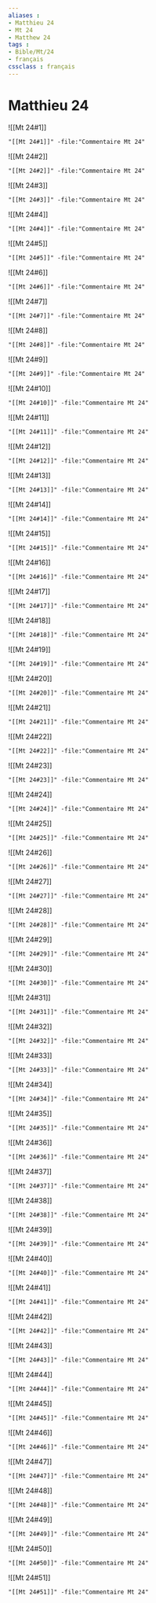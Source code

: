 ```yaml
---
aliases : 
- Matthieu 24
- Mt 24
- Matthew 24
tags : 
- Bible/Mt/24
- français
cssclass : français
---
```


# Matthieu 24

![[Mt 24#1]]

```query
"[[Mt 24#1]]" -file:"Commentaire Mt 24"
```

![[Mt 24#2]]

```query
"[[Mt 24#2]]" -file:"Commentaire Mt 24"
```

![[Mt 24#3]]

```query
"[[Mt 24#3]]" -file:"Commentaire Mt 24"
```

![[Mt 24#4]]

```query
"[[Mt 24#4]]" -file:"Commentaire Mt 24"
```

![[Mt 24#5]]

```query
"[[Mt 24#5]]" -file:"Commentaire Mt 24"
```

![[Mt 24#6]]

```query
"[[Mt 24#6]]" -file:"Commentaire Mt 24"
```

![[Mt 24#7]]

```query
"[[Mt 24#7]]" -file:"Commentaire Mt 24"
```

![[Mt 24#8]]

```query
"[[Mt 24#8]]" -file:"Commentaire Mt 24"
```

![[Mt 24#9]]

```query
"[[Mt 24#9]]" -file:"Commentaire Mt 24"
```

![[Mt 24#10]]

```query
"[[Mt 24#10]]" -file:"Commentaire Mt 24"
```

![[Mt 24#11]]

```query
"[[Mt 24#11]]" -file:"Commentaire Mt 24"
```

![[Mt 24#12]]

```query
"[[Mt 24#12]]" -file:"Commentaire Mt 24"
```

![[Mt 24#13]]

```query
"[[Mt 24#13]]" -file:"Commentaire Mt 24"
```

![[Mt 24#14]]

```query
"[[Mt 24#14]]" -file:"Commentaire Mt 24"
```

![[Mt 24#15]]

```query
"[[Mt 24#15]]" -file:"Commentaire Mt 24"
```

![[Mt 24#16]]

```query
"[[Mt 24#16]]" -file:"Commentaire Mt 24"
```

![[Mt 24#17]]

```query
"[[Mt 24#17]]" -file:"Commentaire Mt 24"
```

![[Mt 24#18]]

```query
"[[Mt 24#18]]" -file:"Commentaire Mt 24"
```

![[Mt 24#19]]

```query
"[[Mt 24#19]]" -file:"Commentaire Mt 24"
```

![[Mt 24#20]]

```query
"[[Mt 24#20]]" -file:"Commentaire Mt 24"
```

![[Mt 24#21]]

```query
"[[Mt 24#21]]" -file:"Commentaire Mt 24"
```

![[Mt 24#22]]

```query
"[[Mt 24#22]]" -file:"Commentaire Mt 24"
```

![[Mt 24#23]]

```query
"[[Mt 24#23]]" -file:"Commentaire Mt 24"
```

![[Mt 24#24]]

```query
"[[Mt 24#24]]" -file:"Commentaire Mt 24"
```

![[Mt 24#25]]

```query
"[[Mt 24#25]]" -file:"Commentaire Mt 24"
```

![[Mt 24#26]]

```query
"[[Mt 24#26]]" -file:"Commentaire Mt 24"
```

![[Mt 24#27]]

```query
"[[Mt 24#27]]" -file:"Commentaire Mt 24"
```

![[Mt 24#28]]

```query
"[[Mt 24#28]]" -file:"Commentaire Mt 24"
```

![[Mt 24#29]]

```query
"[[Mt 24#29]]" -file:"Commentaire Mt 24"
```

![[Mt 24#30]]

```query
"[[Mt 24#30]]" -file:"Commentaire Mt 24"
```

![[Mt 24#31]]

```query
"[[Mt 24#31]]" -file:"Commentaire Mt 24"
```

![[Mt 24#32]]

```query
"[[Mt 24#32]]" -file:"Commentaire Mt 24"
```

![[Mt 24#33]]

```query
"[[Mt 24#33]]" -file:"Commentaire Mt 24"
```

![[Mt 24#34]]

```query
"[[Mt 24#34]]" -file:"Commentaire Mt 24"
```

![[Mt 24#35]]

```query
"[[Mt 24#35]]" -file:"Commentaire Mt 24"
```

![[Mt 24#36]]

```query
"[[Mt 24#36]]" -file:"Commentaire Mt 24"
```

![[Mt 24#37]]

```query
"[[Mt 24#37]]" -file:"Commentaire Mt 24"
```

![[Mt 24#38]]

```query
"[[Mt 24#38]]" -file:"Commentaire Mt 24"
```

![[Mt 24#39]]

```query
"[[Mt 24#39]]" -file:"Commentaire Mt 24"
```

![[Mt 24#40]]

```query
"[[Mt 24#40]]" -file:"Commentaire Mt 24"
```

![[Mt 24#41]]

```query
"[[Mt 24#41]]" -file:"Commentaire Mt 24"
```

![[Mt 24#42]]

```query
"[[Mt 24#42]]" -file:"Commentaire Mt 24"
```

![[Mt 24#43]]

```query
"[[Mt 24#43]]" -file:"Commentaire Mt 24"
```

![[Mt 24#44]]

```query
"[[Mt 24#44]]" -file:"Commentaire Mt 24"
```

![[Mt 24#45]]

```query
"[[Mt 24#45]]" -file:"Commentaire Mt 24"
```

![[Mt 24#46]]

```query
"[[Mt 24#46]]" -file:"Commentaire Mt 24"
```

![[Mt 24#47]]

```query
"[[Mt 24#47]]" -file:"Commentaire Mt 24"
```

![[Mt 24#48]]

```query
"[[Mt 24#48]]" -file:"Commentaire Mt 24"
```

![[Mt 24#49]]

```query
"[[Mt 24#49]]" -file:"Commentaire Mt 24"
```

![[Mt 24#50]]

```query
"[[Mt 24#50]]" -file:"Commentaire Mt 24"
```

![[Mt 24#51]]

```query
"[[Mt 24#51]]" -file:"Commentaire Mt 24"
```

